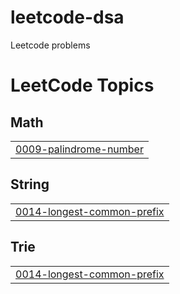 # leetcode-dsa
Leetcode problems

<!---LeetCode Topics Start-->
# LeetCode Topics
## Math
|  |
| ------- |
| [0009-palindrome-number](https://github.com/qhaof26/leetcode-dsa/tree/master/0009-palindrome-number) |
## String
|  |
| ------- |
| [0014-longest-common-prefix](https://github.com/qhaof26/leetcode-dsa/tree/master/0014-longest-common-prefix) |
## Trie
|  |
| ------- |
| [0014-longest-common-prefix](https://github.com/qhaof26/leetcode-dsa/tree/master/0014-longest-common-prefix) |
<!---LeetCode Topics End-->